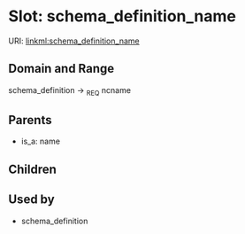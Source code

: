
# Slot: schema_definition_name




URI: [linkml:schema_definition_name](https://w3id.org/linkml/schema_definition_name)


## Domain and Range

schema_definition ->  <sub>REQ</sub>
 ncname

## Parents

 *  is_a: name

## Children


## Used by

 * schema_definition
